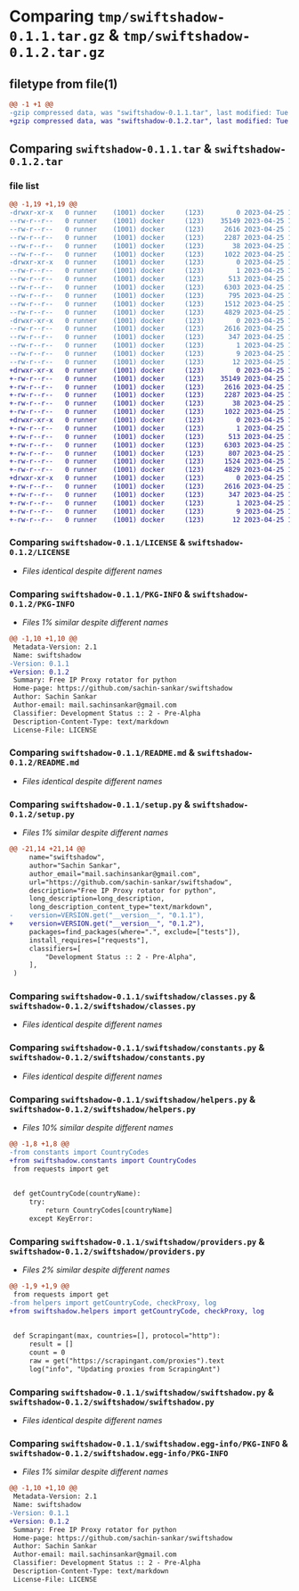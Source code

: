 # Comparing `tmp/swiftshadow-0.1.1.tar.gz` & `tmp/swiftshadow-0.1.2.tar.gz`

## filetype from file(1)

```diff
@@ -1 +1 @@
-gzip compressed data, was "swiftshadow-0.1.1.tar", last modified: Tue Apr 25 10:43:40 2023, max compression
+gzip compressed data, was "swiftshadow-0.1.2.tar", last modified: Tue Apr 25 10:50:21 2023, max compression
```

## Comparing `swiftshadow-0.1.1.tar` & `swiftshadow-0.1.2.tar`

### file list

```diff
@@ -1,19 +1,19 @@
-drwxr-xr-x   0 runner    (1001) docker     (123)        0 2023-04-25 10:43:40.466202 swiftshadow-0.1.1/
--rw-r--r--   0 runner    (1001) docker     (123)    35149 2023-04-25 10:43:29.000000 swiftshadow-0.1.1/LICENSE
--rw-r--r--   0 runner    (1001) docker     (123)     2616 2023-04-25 10:43:40.466202 swiftshadow-0.1.1/PKG-INFO
--rw-r--r--   0 runner    (1001) docker     (123)     2287 2023-04-25 10:43:29.000000 swiftshadow-0.1.1/README.md
--rw-r--r--   0 runner    (1001) docker     (123)       38 2023-04-25 10:43:40.466202 swiftshadow-0.1.1/setup.cfg
--rw-r--r--   0 runner    (1001) docker     (123)     1022 2023-04-25 10:43:29.000000 swiftshadow-0.1.1/setup.py
-drwxr-xr-x   0 runner    (1001) docker     (123)        0 2023-04-25 10:43:40.466202 swiftshadow-0.1.1/swiftshadow/
--rw-r--r--   0 runner    (1001) docker     (123)        1 2023-04-25 10:43:29.000000 swiftshadow-0.1.1/swiftshadow/__init__.py
--rw-r--r--   0 runner    (1001) docker     (123)      513 2023-04-25 10:43:29.000000 swiftshadow-0.1.1/swiftshadow/classes.py
--rw-r--r--   0 runner    (1001) docker     (123)     6303 2023-04-25 10:43:29.000000 swiftshadow-0.1.1/swiftshadow/constants.py
--rw-r--r--   0 runner    (1001) docker     (123)      795 2023-04-25 10:43:29.000000 swiftshadow-0.1.1/swiftshadow/helpers.py
--rw-r--r--   0 runner    (1001) docker     (123)     1512 2023-04-25 10:43:29.000000 swiftshadow-0.1.1/swiftshadow/providers.py
--rw-r--r--   0 runner    (1001) docker     (123)     4829 2023-04-25 10:43:29.000000 swiftshadow-0.1.1/swiftshadow/swiftshadow.py
-drwxr-xr-x   0 runner    (1001) docker     (123)        0 2023-04-25 10:43:40.466202 swiftshadow-0.1.1/swiftshadow.egg-info/
--rw-r--r--   0 runner    (1001) docker     (123)     2616 2023-04-25 10:43:40.000000 swiftshadow-0.1.1/swiftshadow.egg-info/PKG-INFO
--rw-r--r--   0 runner    (1001) docker     (123)      347 2023-04-25 10:43:40.000000 swiftshadow-0.1.1/swiftshadow.egg-info/SOURCES.txt
--rw-r--r--   0 runner    (1001) docker     (123)        1 2023-04-25 10:43:40.000000 swiftshadow-0.1.1/swiftshadow.egg-info/dependency_links.txt
--rw-r--r--   0 runner    (1001) docker     (123)        9 2023-04-25 10:43:40.000000 swiftshadow-0.1.1/swiftshadow.egg-info/requires.txt
--rw-r--r--   0 runner    (1001) docker     (123)       12 2023-04-25 10:43:40.000000 swiftshadow-0.1.1/swiftshadow.egg-info/top_level.txt
+drwxr-xr-x   0 runner    (1001) docker     (123)        0 2023-04-25 10:50:21.380784 swiftshadow-0.1.2/
+-rw-r--r--   0 runner    (1001) docker     (123)    35149 2023-04-25 10:50:07.000000 swiftshadow-0.1.2/LICENSE
+-rw-r--r--   0 runner    (1001) docker     (123)     2616 2023-04-25 10:50:21.380784 swiftshadow-0.1.2/PKG-INFO
+-rw-r--r--   0 runner    (1001) docker     (123)     2287 2023-04-25 10:50:07.000000 swiftshadow-0.1.2/README.md
+-rw-r--r--   0 runner    (1001) docker     (123)       38 2023-04-25 10:50:21.380784 swiftshadow-0.1.2/setup.cfg
+-rw-r--r--   0 runner    (1001) docker     (123)     1022 2023-04-25 10:50:07.000000 swiftshadow-0.1.2/setup.py
+drwxr-xr-x   0 runner    (1001) docker     (123)        0 2023-04-25 10:50:21.380784 swiftshadow-0.1.2/swiftshadow/
+-rw-r--r--   0 runner    (1001) docker     (123)        1 2023-04-25 10:50:07.000000 swiftshadow-0.1.2/swiftshadow/__init__.py
+-rw-r--r--   0 runner    (1001) docker     (123)      513 2023-04-25 10:50:07.000000 swiftshadow-0.1.2/swiftshadow/classes.py
+-rw-r--r--   0 runner    (1001) docker     (123)     6303 2023-04-25 10:50:07.000000 swiftshadow-0.1.2/swiftshadow/constants.py
+-rw-r--r--   0 runner    (1001) docker     (123)      807 2023-04-25 10:50:07.000000 swiftshadow-0.1.2/swiftshadow/helpers.py
+-rw-r--r--   0 runner    (1001) docker     (123)     1524 2023-04-25 10:50:07.000000 swiftshadow-0.1.2/swiftshadow/providers.py
+-rw-r--r--   0 runner    (1001) docker     (123)     4829 2023-04-25 10:50:07.000000 swiftshadow-0.1.2/swiftshadow/swiftshadow.py
+drwxr-xr-x   0 runner    (1001) docker     (123)        0 2023-04-25 10:50:21.380784 swiftshadow-0.1.2/swiftshadow.egg-info/
+-rw-r--r--   0 runner    (1001) docker     (123)     2616 2023-04-25 10:50:21.000000 swiftshadow-0.1.2/swiftshadow.egg-info/PKG-INFO
+-rw-r--r--   0 runner    (1001) docker     (123)      347 2023-04-25 10:50:21.000000 swiftshadow-0.1.2/swiftshadow.egg-info/SOURCES.txt
+-rw-r--r--   0 runner    (1001) docker     (123)        1 2023-04-25 10:50:21.000000 swiftshadow-0.1.2/swiftshadow.egg-info/dependency_links.txt
+-rw-r--r--   0 runner    (1001) docker     (123)        9 2023-04-25 10:50:21.000000 swiftshadow-0.1.2/swiftshadow.egg-info/requires.txt
+-rw-r--r--   0 runner    (1001) docker     (123)       12 2023-04-25 10:50:21.000000 swiftshadow-0.1.2/swiftshadow.egg-info/top_level.txt
```

### Comparing `swiftshadow-0.1.1/LICENSE` & `swiftshadow-0.1.2/LICENSE`

 * *Files identical despite different names*

### Comparing `swiftshadow-0.1.1/PKG-INFO` & `swiftshadow-0.1.2/PKG-INFO`

 * *Files 1% similar despite different names*

```diff
@@ -1,10 +1,10 @@
 Metadata-Version: 2.1
 Name: swiftshadow
-Version: 0.1.1
+Version: 0.1.2
 Summary: Free IP Proxy rotator for python
 Home-page: https://github.com/sachin-sankar/swiftshadow
 Author: Sachin Sankar
 Author-email: mail.sachinsankar@gmail.com
 Classifier: Development Status :: 2 - Pre-Alpha
 Description-Content-Type: text/markdown
 License-File: LICENSE
```

### Comparing `swiftshadow-0.1.1/README.md` & `swiftshadow-0.1.2/README.md`

 * *Files identical despite different names*

### Comparing `swiftshadow-0.1.1/setup.py` & `swiftshadow-0.1.2/setup.py`

 * *Files 1% similar despite different names*

```diff
@@ -21,14 +21,14 @@
     name="swiftshadow",
     author="Sachin Sankar",
     author_email="mail.sachinsankar@gmail.com",
     url="https://github.com/sachin-sankar/swiftshadow",
     description="Free IP Proxy rotator for python",
     long_description=long_description,
     long_description_content_type="text/markdown",
-    version=VERSION.get("__version__", "0.1.1"),
+    version=VERSION.get("__version__", "0.1.2"),
     packages=find_packages(where=".", exclude=["tests"]),
     install_requires=["requests"],
     classifiers=[
         "Development Status :: 2 - Pre-Alpha",
     ],
 )
```

### Comparing `swiftshadow-0.1.1/swiftshadow/classes.py` & `swiftshadow-0.1.2/swiftshadow/classes.py`

 * *Files identical despite different names*

### Comparing `swiftshadow-0.1.1/swiftshadow/constants.py` & `swiftshadow-0.1.2/swiftshadow/constants.py`

 * *Files identical despite different names*

### Comparing `swiftshadow-0.1.1/swiftshadow/helpers.py` & `swiftshadow-0.1.2/swiftshadow/helpers.py`

 * *Files 10% similar despite different names*

```diff
@@ -1,8 +1,8 @@
-from constants import CountryCodes
+from swiftshadow.constants import CountryCodes
 from requests import get
 
 
 def getCountryCode(countryName):
     try:
         return CountryCodes[countryName]
     except KeyError:
```

### Comparing `swiftshadow-0.1.1/swiftshadow/providers.py` & `swiftshadow-0.1.2/swiftshadow/providers.py`

 * *Files 2% similar despite different names*

```diff
@@ -1,9 +1,9 @@
 from requests import get
-from helpers import getCountryCode, checkProxy, log
+from swiftshadow.helpers import getCountryCode, checkProxy, log
 
 
 def Scrapingant(max, countries=[], protocol="http"):
     result = []
     count = 0
     raw = get("https://scrapingant.com/proxies").text
     log("info", "Updating proxies from ScrapingAnt")
```

### Comparing `swiftshadow-0.1.1/swiftshadow/swiftshadow.py` & `swiftshadow-0.1.2/swiftshadow/swiftshadow.py`

 * *Files identical despite different names*

### Comparing `swiftshadow-0.1.1/swiftshadow.egg-info/PKG-INFO` & `swiftshadow-0.1.2/swiftshadow.egg-info/PKG-INFO`

 * *Files 1% similar despite different names*

```diff
@@ -1,10 +1,10 @@
 Metadata-Version: 2.1
 Name: swiftshadow
-Version: 0.1.1
+Version: 0.1.2
 Summary: Free IP Proxy rotator for python
 Home-page: https://github.com/sachin-sankar/swiftshadow
 Author: Sachin Sankar
 Author-email: mail.sachinsankar@gmail.com
 Classifier: Development Status :: 2 - Pre-Alpha
 Description-Content-Type: text/markdown
 License-File: LICENSE
```

